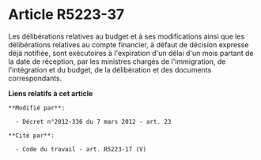 # Article R5223-37

Les délibérations relatives au budget et à ses modifications ainsi que les délibérations relatives au compte financier, à
défaut de décision expresse déjà notifiée, sont exécutoires à l'expiration d'un délai d'un mois partant de la date de
réception, par les ministres chargés de l'immigration, de l'intégration et du budget, de la délibération et des documents
correspondants.

**Liens relatifs à cet article**

	**Modifié par**:

	  - Décret n°2012-336 du 7 mars 2012 - art. 23

	**Cité par**:

	  - Code du travail - art. R5223-17 (V)
